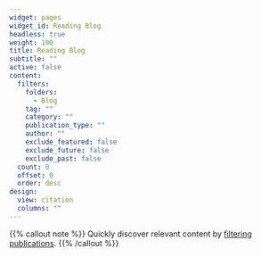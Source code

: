 ```yaml
---
widget: pages
widget_id: Reading Blog
headless: true
weight: 100
title: Reading Blog
subtitle: ""
active: false
content:
  filters:
    folders:
      - Blog
    tag: ""
    category: ""
    publication_type: ""
    author: ""
    exclude_featured: false
    exclude_future: false
    exclude_past: false
  count: 0
  offset: 0
  order: desc
design:
  view: citation
  columns: ""
---
```


{{% callout note %}}
Quickly discover relevant content by [filtering publications](./publication/).
{{% /callout %}}
